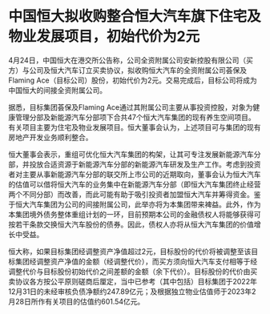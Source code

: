 # 中国恒大拟收购整合恒大汽车旗下住宅及物业发展项目，初始代价为2元

4月24日，中国恒大在港交所公告称，公司全资附属公司安新控股有限公司（买方）与公司及恒大汽车订立买卖协议，拟收购恒大汽车的全资附属公司荟保及Flaming
Ace（目标公司）股份，初始代价为2元。交易完成后，目标公司将成为中国恒大的间接全资附属公司。

据悉，目标集团荟保及Flaming
Ace通过其附属公司主要从事投资控股，对象为健康管理分部及新能源汽车分部项下合共47个恒大汽车集团的现有养生空间项目。有关项目主要为住宅及物业发展项目。恒大董事会认为，上述项目可与集团的现有房地产开发业务顺利整合。

恒大董事会表示，重组可优化恒大汽车集团的构架，让其可专注发展新能源汽车分部，并投放合适资源于新能源汽车分部的新能源汽车研发及生产工作。考虑到投资者对主要从事新能源汽车分部的联交所上市公司的近期取向，董事会认为恒大汽车的估值可以借将恒大汽车的业务集中在新能源汽车分部（即恒大汽车集团终止经营两个不同分部）而改善，而此可能有助于吸引投资者加盟恒大汽车并筹得资金。鉴于恒大汽车集团为公司的间接附属公司，此举亦将为本集团带来裨益。此外，作为本集团境外债务整体重组计划的一环，目前预期本公司的金融债权人将能够获得可按若干条款交换恒大汽车股份的债券。因此，债权人亦将从恒大汽车集团的价值增长中受益。

恒大称，如果目标集团经调整资产净值超过2元，目标股份的代价将被调整至该目标集团经调整资产净值的金额（经调整代价），而买方须向恒大汽车支付相等于经调整代价与目标股份初始代价之间差额的金额（余下代价）。目标股份的代价由买卖协议各方按公平原则磋商后厘定，当中已参考（其中包括）目标集团于2022年12月31日的未经审核负债净额约247.89亿元；及根据独立物业估值师于2023年2月28日所作有关项目的估值约601.54亿元。

